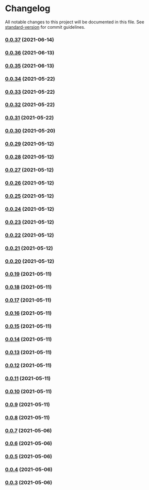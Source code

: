 # Changelog

All notable changes to this project will be documented in this file. See [standard-version](https://github.com/conventional-changelog/standard-version) for commit guidelines.

### [0.0.37](https://gitlab.com/megabyte-labs/dockerfile/ci-pipeline/updater/compare/v0.0.36...v0.0.37) (2021-06-14)

### [0.0.36](https://gitlab.com/megabyte-labs/dockerfile/ci-pipeline/updater/compare/v0.0.35...v0.0.36) (2021-06-13)

### [0.0.35](https://gitlab.com/megabyte-labs/dockerfile/ci-pipeline/updater/compare/v0.0.34...v0.0.35) (2021-06-13)

### [0.0.34](https://gitlab.com/megabyte-labs/dockerfile/ci-pipeline/updater/compare/v0.0.33...v0.0.34) (2021-05-22)

### [0.0.33](https://gitlab.com/megabyte-labs/dockerfile/ci-pipeline/updater/compare/v0.0.32...v0.0.33) (2021-05-22)

### [0.0.32](https://gitlab.com/megabyte-labs/dockerfile/ci-pipeline/updater/compare/v0.0.31...v0.0.32) (2021-05-22)

### [0.0.31](https://gitlab.com/megabyte-labs/dockerfile/ci-pipeline/updater/compare/v0.0.30...v0.0.31) (2021-05-22)

### [0.0.30](https://gitlab.com/megabyte-labs/dockerfile/ci-pipeline/updater/compare/v0.0.29...v0.0.30) (2021-05-20)

### [0.0.29](https://gitlab.com/megabyte-labs/dockerfile/ci-pipeline/updater/compare/v0.0.28...v0.0.29) (2021-05-12)

### [0.0.28](https://gitlab.com/megabyte-labs/dockerfile/ci-pipeline/updater/compare/v0.0.27...v0.0.28) (2021-05-12)

### [0.0.27](https://gitlab.com/megabyte-labs/dockerfile/ci-pipeline/updater/compare/v0.0.26...v0.0.27) (2021-05-12)

### [0.0.26](https://gitlab.com/megabyte-labs/dockerfile/ci-pipeline/updater/compare/v0.0.25...v0.0.26) (2021-05-12)

### [0.0.25](https://gitlab.com/megabyte-labs/dockerfile/ci-pipeline/updater/compare/v0.0.24...v0.0.25) (2021-05-12)

### [0.0.24](https://gitlab.com/megabyte-labs/dockerfile/ci-pipeline/updater/compare/v0.0.23...v0.0.24) (2021-05-12)

### [0.0.23](https://gitlab.com/megabyte-labs/dockerfile/ci-pipeline/updater/compare/v0.0.22...v0.0.23) (2021-05-12)

### [0.0.22](https://gitlab.com/megabyte-labs/dockerfile/ci-pipeline/updater/compare/v0.0.21...v0.0.22) (2021-05-12)

### [0.0.21](https://gitlab.com/megabyte-labs/dockerfile/ci-pipeline/updater/compare/v0.0.20...v0.0.21) (2021-05-12)

### [0.0.20](https://gitlab.com/megabyte-labs/dockerfile/ci-pipeline/updater/compare/v0.0.19...v0.0.20) (2021-05-12)

### [0.0.19](https://gitlab.com/megabyte-labs/dockerfile/ci-pipeline/updater/compare/v0.0.18...v0.0.19) (2021-05-11)

### [0.0.18](https://gitlab.com/megabyte-labs/dockerfile/ci-pipeline/updater/compare/v0.0.17...v0.0.18) (2021-05-11)

### [0.0.17](https://gitlab.com/megabyte-labs/dockerfile/ci-pipeline/updater/compare/v0.0.16...v0.0.17) (2021-05-11)

### [0.0.16](https://gitlab.com/megabyte-labs/dockerfile/ci-pipeline/updater/compare/v0.0.15...v0.0.16) (2021-05-11)

### [0.0.15](https://gitlab.com/megabyte-labs/dockerfile/ci-pipeline/updater/compare/v0.0.14...v0.0.15) (2021-05-11)

### [0.0.14](https://gitlab.com/megabyte-labs/dockerfile/ci-pipeline/updater/compare/v0.0.13...v0.0.14) (2021-05-11)

### [0.0.13](https://gitlab.com/megabyte-labs/dockerfile/ci-pipeline/updater/compare/v0.0.12...v0.0.13) (2021-05-11)

### [0.0.12](https://gitlab.com/megabyte-labs/dockerfile/ci-pipeline/updater/compare/v0.0.11...v0.0.12) (2021-05-11)

### [0.0.11](https://gitlab.com/megabyte-labs/dockerfile/ci-pipeline/updater/compare/v0.0.10...v0.0.11) (2021-05-11)

### [0.0.10](https://gitlab.com/megabyte-labs/dockerfile/ci-pipeline/updater/compare/v0.0.9...v0.0.10) (2021-05-11)

### [0.0.9](https://gitlab.com/megabyte-labs/dockerfile/ci-pipeline/updater/compare/v0.0.8...v0.0.9) (2021-05-11)

### [0.0.8](https://gitlab.com/megabyte-labs/dockerfile/ci-pipeline/updater/compare/v0.0.7...v0.0.8) (2021-05-11)

### [0.0.7](https://gitlab.com/megabyte-labs/dockerfile/ci-pipeline/updater/compare/v0.0.6...v0.0.7) (2021-05-06)

### [0.0.6](https://gitlab.com/megabyte-labs/dockerfile/ci-pipeline/updater/compare/v0.0.5...v0.0.6) (2021-05-06)

### [0.0.5](https://gitlab.com/megabyte-labs/dockerfile/ci-pipeline/updater/compare/v0.0.4...v0.0.5) (2021-05-06)

### [0.0.4](https://gitlab.com/megabyte-labs/dockerfile/ci-pipeline/updater/compare/v0.0.3...v0.0.4) (2021-05-06)

### [0.0.3](https://gitlab.com/megabyte-labs/dockerfile/ci-pipeline/updater/compare/v0.0.2...v0.0.3) (2021-05-06)
